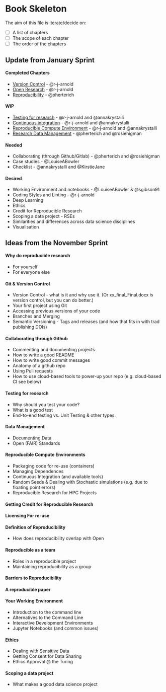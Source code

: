 # Book Skeleton
The aim of this file is iterate/decide on:
- [ ] A list of chapters
- [ ] The scope of each chapter
- [ ] The order of the chapters

## Update from January Sprint

#### Completed Chapters
- [Version Control](chapters/version_control.md) - @r-j-arnold
- [Open Research](chapters/open_research.md) - @r-j-arnold
- [Reproducibility](chapters/reproducibility.md) - @pherterich

#### WIP
- [Testing for research](https://github.com/alan-turing-institute/the-turing-way/pull/147) - @r-j-arnold and @annakrystalli
- [Continuous integration](https://github.com/alan-turing-institute/the-turing-way/pull/146) - @r-j-arnold and @annakrystalli
- [Reproducible Compute Environment](https://github.com/alan-turing-institute/the-turing-way/pull/148) - @r-j-arnold and @annakrystalli
- [Research Data Management](https://github.com/alan-turing-institute/the-turing-way/pull/196) - @pherterich and @rosiehigman

#### Needed
- Collaborating (through Github/Gitlab) - @pherterich and @rosiehigman
- Case studies - @LouiseABowler
- Checklist - @annakrystalli and @KirstieJane

#### Desired
- Working Environment and notebooks - @LouiseABowler & @sgibson91
- Coding Styles and Linting - @r-j-arnold
- Deep Learning
- Ethics
- Credit for Reproducible Research
- Scoping a data project - RSEs
- Similarities and differences across data science disciplines
- Visualisation

## Ideas from the November Sprint

#### Why do reproducible research
- For yourself
- For everyone else

#### Git & Version Control
- Version Control - what is it and why use it. (Or xx_final_Final.docx *is* version control, but you can do better.)
- Your first project using Git
- Accessing previous versions of your code
- Branches and Merging
- Semantic Versioning - Tags and releases (and how that fits in with trad publishing DOIs)

#### Collaborating through Github
- Commenting and documenting projects
- How to write a good README
- How to write good commit messages
- Anatomy of a github repo
- Using Pull requests
- How to use cloud-based tools to power-up your repo (e.g. cloud-based CI see below)

#### Testing for research
- Why should you test your code?
- What is a good test
- End-to-end testing vs. Unit Testing & other types.

#### Data Management
- Documenting Data
- Open (FAIR) Standards

#### Reproducible Compute Environments
- Packaging code for re-use (containers)
- Managing Dependences
- Continuous Integration (and available tools)
- Random Seeds & Dealing with Stochastic simulations (e.g. due to floating point errors)
- Reproducible Research for HPC Projects

#### Getting Credit for Reproducible Research

#### Licensing For re-use

#### Definition of Reproducibility
- How does reproducibility overlap with Open

#### Reproducible as a team
- Roles in a reproducible project
- Maintaining reproducibility as a group

#### Barriers to Reproducibility

#### A reproducible paper

#### Your Working Environment
- Introduction to the command line
- Alternatives to the Command Line
- Interactive Development Environments
- Jupyter Notebooks (and common issues)

#### Ethics
- Dealing with Sensitive Data
- Getting Consent for Data Sharing
- Ethics Approval @ the Turing

#### Scoping a data project
- What makes a good data science project
